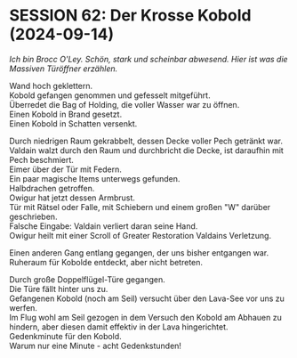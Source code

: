 # **SESSION 62:              Der Krosse Kobold (2024-09-14)**

*Ich bin Brocc O'Ley. Schön, stark und scheinbar abwesend. Hier ist was die Massiven Türöffner erzählen.*  
   
Wand hoch geklettern.  
Kobold gefangen genommen und gefesselt mitgeführt.  
Überredet die Bag of Holding, die voller Wasser war zu öffnen.  
Einen Kobold in Brand gesetzt.  
Einen Kobold in Schatten versenkt.

Durch niedrigen Raum gekrabbelt, dessen Decke voller Pech getränkt war.  
Valdain walzt durch den Raum und durchbricht die Decke, ist daraufhin mit Pech beschmiert.  
Eimer über der Tür mit Federn.  
Ein paar magische Items unterwegs gefunden.  
Halbdrachen getroffen.  
Owigur hat jetzt dessen Armbrust.  
Tür mit Rätsel oder Falle, mit Schiebern und einem großen "W" darüber geschrieben.  
Falsche Eingabe: Valdain verliert daran seine Hand.  
Owigur heilt mit einer Scroll of Greater Restoration Valdains Verletzung.

Einen anderen Gang entlang gegangen, der uns bisher entgangen war.  
Ruheraum für Kobolde entdeckt, aber nicht betreten.

Durch große Doppelflügel-Türe gegangen.  
Die Türe fällt hinter uns zu.  
Gefangenen Kobold (noch am Seil) versucht über den Lava-See vor uns zu werfen.  
Im Flug wohl am Seil gezogen in dem Versuch den Kobold am Abhauen zu hindern, aber diesen damit effektiv in der Lava hingerichtet.  
Gedenkminute für den Kobold.  
Warum nur eine Minute \- acht Gedenkstunden\!